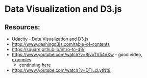 # Data Visualization and D3.js

## Resources:
* Udacity - [Data Visualization and D3.js](https://www.udacity.com/course/viewer#!/c-ud507/l-3068848585/m-3081638937)
* https://www.dashingd3js.com/table-of-contents
* https://square.github.io/intro-to-d3/
* https://www.youtube.com/watch?v=8jvoTV54nXw - good video, [examples](http://curran.github.io/screencasts/introToD3/examples/viewer/#/)
    * continuing [here](https://www.youtube.com/watch?v=6Xynj_pBybc)
* https://www.youtube.com/watch?v=DTjLcLytNt8